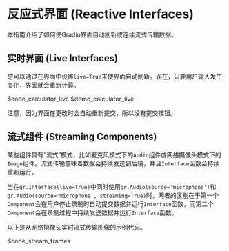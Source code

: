 # 反应式界面 (Reactive Interfaces)

本指南介绍了如何使Gradio界面自动刷新或连续流式传输数据。

## 实时界面 (Live Interfaces)

您可以通过在界面中设置`live=True`来使界面自动刷新。现在，只要用户输入发生变化，界面就会重新计算。

$code_calculator_live
$demo_calculator_live

注意，因为界面在更改时会自动重新提交，所以没有提交按钮。

## 流式组件 (Streaming Components)

某些组件具有“流式”模式，比如麦克风模式下的`Audio`组件或网络摄像头模式下的`Image`组件。流式传输意味着数据会持续发送到后端，并且`Interface`函数会持续重新运行。

当在`gr.Interface(live=True)`中同时使用`gr.Audio(source='microphone')`和`gr.Audio(source='microphone', streaming=True)`时，两者的区别在于第一个`Component`会在用户停止录制时自动提交数据并运行`Interface`函数，而第二个`Component`会在录制过程中持续发送数据并运行`Interface`函数。

以下是从网络摄像头实时流式传输图像的示例代码。

$code_stream_frames